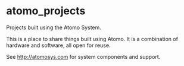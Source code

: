 # atomo_projects
Projects built using the Atomo System.

This is a place to share things built using Atomo. It is a combination of hardware and software, all open for reuse. 

See http://atomosys.com for system components and support. 
